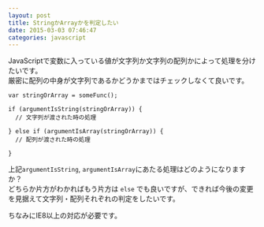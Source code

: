 ```yaml
---
layout: post
title: StringかArrayかを判定したい
date: 2015-03-03 07:46:47
categories: javascript
---
```

<!-- {% raw %} -->
<p>JavaScriptで変数に入っている値が文字列か文字列の配列かによって処理を分けたいです。<br>
厳密に配列の中身が文字列であるかどうかまではチェックしなくて良いです。</p>

<pre><code>var stringOrArray = someFunc();

if (argumentIsString(stringOrArray)) {
  // 文字列が渡された時の処理

} else if (argumentIsArray(stringOrArray)) {
  // 配列が渡された時の処理

}
</code></pre>

<p>上記<code>argumentIsString</code>, <code>argumentIsArray</code>にあたる処理はどのようになりますか？<br>
どちらか片方がわかればもう片方は <code>else</code> でも良いですが、できれば今後の変更を見据えて文字列・配列それぞれの判定をしたいです。</p>

<p>ちなみにIE8以上の対応が必要です。</p>
<!-- {% endraw %} -->
